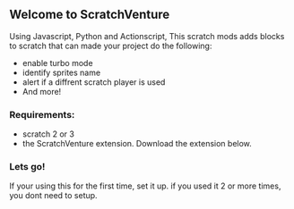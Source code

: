 ## Welcome to ScratchVenture

Using Javascript, Python and Actionscript, This scratch mods adds blocks to scratch that can made your project do the following:
- enable turbo mode
- identify sprites name
- alert if a diffrent scratch player is used
- And more!
### Requirements:
- scratch 2 or 3
- the ScratchVenture extension. Download the extension below.
### Lets go!
If your using this for the first time, set it up. if you used it 2 or more times, you dont need to setup.
